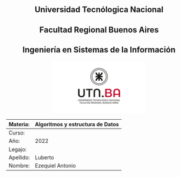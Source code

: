 <h2 align=center>Universidad Tecnólogica Nacional</h2>

<h2 align=center>Facultad Regional Buenos Aires </h2>

<h2 align=center>Ingeniería en Sistemas de la Información</h2>

<p align="center">
<img  src="utn_logo.jpg" width="50%" height="50%" />
</p>

|Materia:   |Algoritmos y estructura de Datos  |
|:---------|:----------------------------------|
| Curso:    |                                  |
| Año:      | 2022                             |
| Legajo:   |                                  |
| Apellido: | Luberto                          |
| Nombre:   | Ezequiel Antonio                 |
